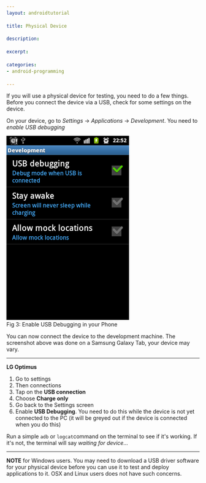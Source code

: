 ```yaml
---
layout: androidtutorial

title: Physical Device

description: 

excerpt: 

categories:
- android-programming

---
```


If you will use a physical device for testing, you need to do a few things. Before you connect the device via a USB, check for some settings on the device. 

On your device, go to *Settings* &rarr; *Applications* &rarr; *Development*. You need to *enable USB debugging*

<img class="small" src="/img/usb-debugging.png"/>
<div id='lst'>Fig 3: Enable USB Debugging in your Phone</div>

You can now connect the device to the development machine. The screenshot above was done on a Samsung Galaxy Tab, your device may vary.

***

**LG Optimus** 

1. Go to settings
2. Then connections
3. Tap on the **USB connection**
4. Choose **Charge only**
5. Go back to the Settings screen
6. Enable **USB Debugging**. You need to do this while the device is not yet connected to the PC (it will be greyed out if the device is connected when you do this)

Run a simple <code class="codeblock">adb</code> or <code class="codeblock">logcat</code>command on the terminal to see if it's working. If it's not, the terminal will say *waiting for device…*

***

**NOTE** for Windows users. You may need to download a USB driver software for your physical device before you can use it to test and deploy applications to it. OSX and Linux users does not have such concerns.
